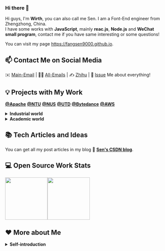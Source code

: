 ### Hi there 👋

<!--
**FangSen9000/FangSen9000** is a ✨ _special_ ✨ repository because its `README.md` (this file) appears on your GitHub profile.

Here are some ideas to get you started:

- 🔭 I’m currently working on ...
- 🌱 I’m currently learning ...
- 👯 I’m looking to collaborate on ...
- 🤔 I’m looking for help with ...
- 💬 Ask me about ...
- 📫 How to reach me: ...
- 😄 Pronouns: ...
- ⚡ Fun fact: ...
-->



Hi guys, I'm **Wirth**, you can also call me Sen. I am a Font-End engineer from Zhengzhong, China.   
I have some works with **JavaScript**, mainly **reac.js**, **Node.js** and **WeChat small program**, contact me if you have same interesting or some questions!

You can visit my page https://fangsen9000.github.io.

## 📫 Contact Me on Social Media

 ✉️ [Main-Email](mailto:wirth.fang@foxmail.com) | 👨‍🎓 [All-Emails](https://github.com/FangSen9000/FangSen9000/issues/1) | ✍️ [Zhihu][0] | 💬 [Issue](https://github.com/FangSen9000/FangSen9000/issues) Me about everything!

## 💡 Projects with My Work
[**@Apache**](https://github.com/apache)  [**@NTU**](https://www.ntu.edu.sg/)  [**@NUS**](https://www.nus.edu.sg/)  [**@UTD**](https://www.utdallas.edu/)  [**@Bytedance**](https://www.bytedance.com/en/)  [**@AWS**](https://aws.amazon.com/)

<details>
<summary><b>Industrial world</b></summary>

- [**Apache APISIX** *(11k+ Stars!)*](https://github.com/apache/apisix): Apache Top-Level-Project, a cloud native API gateway.
- [**Apache APISIX Dashboard**](https://github.com/apache/apisix-dashboard): Visual control dashboard of APISIX.
- [**火山引擎后台管理系统**](https://github.com/FangSen9000/team1730): A backend management system that mimics bytedance volcano Engine cloud service.
- [**Php服务端+客户端系统**](https://github.com/FangSen9000/Php-system): An XAMPP-based front and back end systems using PHP and NetBeans.
- [**河南大学校友会**](https://github.com/FangSen9000/Reunion-henu): A program created by students of Henan University alumni Association.
- [**Assembly-lab**](https://github.com/FangSen9000/Assembly): Assembly language and technology course experiment code and report.
- [**C#-bankmanager**](https://github.com/FangSen9000/Csharp-bankmanager): A bank management system written in C # language.
- [**Server-management**](https://github.com/FangSen9000/Server-management): Windows 16 server management experiment and report.
- [**Wordpress-edu**](https://github.com/FangSen9000/Wordpress-edu): Use Wordpress to create a mysql-based educational website.
- [**Cloud-app**](https://github.com/FangSen9000/Cloud-app): Salesforce-based business cloud applications.
- [**Bootstrap-art**](https://github.com/FangSen9000/Bootstrap-art): Use Bootstrap to create a static introduction to classical art and music.
- [**校易云校园平台小程序**](https://github.com/FangSen9000/xiaoyiyun): A campus service platform：房森（Wirth） modified the release important pages.
 
</details>

<details>
<summary><b>Academic world</b></summary>

- [**CS MS/PhD Lab**](https://github.com/csmsapp): Online laboratory I initiated for scientific research communication based on CS MS application organization.
- [**signGPT**](https://github.com/signGPT/): We work on a demo site, a milestone in sign language generation work. https://fangsen9000.github.io/signGPT/, You can visit our page.
- [**PaperName1**](https://github.com/FangSen9000/): Code of thesis. Anonymous period, no publicity.
- [**PaperName2**](https://github.com/FangSen9000/): Code of thesis. Anonymous period, no publicity.
- [**PaperName3**](https://github.com/FangSen9000/): Code of thesis. Anonymous period, no publicity.
- [**PaperName4**](https://github.com/FangSen9000/): Code of thesis. Prepare period, no publicity.
- [**HENU-CS**](https://github.com/HENU-CS): Organization I initiated: Survival Handbook/Study Abroad Handbook (生存/飞跃手册) of HENU.
- [**Ai-tools**](https://github.com/FangSen9000/ai-tools): Tools, Wirth wrote for deep learning.

</details>

## 📚 Tech Articles and Ideas 

You can get all my post articles in my blog 📝 [**Sen's CSDN blog**](https://blog.csdn.net/m0_50854494?type=blog). 
 
## 💻 Open Source Work Stats

<img align="" height="137px" src="https://github-readme-stats-git-masterrstaa-rickstaa.vercel.app/api?username=FangSen9000&hide_title=false&hide_border=false&show_icons=true&include_all_commits=true&line_height=21&locale=en" /><img align="" height="137px" src="https://github-readme-stats-git-masterrstaa-rickstaa.vercel.app/api/top-langs/?username=FangSen9000&hide_title=false&hide_border=false&theme=graywhite&layout=compact&locale=en" />

## ❤️ More about Me

<details>
<summary><b>Self-introduction</b></summary>

Name: 				              Sen Fang (Wirth)

Main-Email: 				             wirth.fang@foxmail.com

Github: 			             github.com/FangSen9000

Time Zone: 			          UTC+08:00 (China)

Location: 			           Zhengzhou, Henan, China

Education:              Henan University, Victoria University, Australia, double major in                         
                        Computer Science and Technology.

Telephone:              +86 15836057829

CSDN blog：             [Wirth‘s blog（Chinese）][1]                 

Self-introduction

As for me, I am a pathfinder, I love open source, and really enjoy the atmosphere of Open source the community and writing code. I have rich experience in image processing under the guidance of my professor Yan in the virtual reality lab. I have participated in be akin to ACM International University Student Programming Competition and have some experience in algorithms. I have experience in bytedance youth training camp, get the teaching and guidance of systematic development engineers.

It is worth mentioning that I've been a long-term Apache APISIX （Top-Level-Project） contributor since my sophomore year, mentor is [**@杨陶(SkyeYoung)**](https://github.com/SkyeYoung). The person who took me to the field of scientific research was Professor [**@张德道(Teoh TeikToe)**](https://github.com/teohteiktoe) of Nanyang Technological University, Singapore.

</details>


[0]: https://www.zhihu.com/people/ao-gu-si-du-1-15
[1]: https://blog.csdn.net/m0_50854494?type=blog

<!--
![FangSen's Github stats](https://github-readme-stats.vercel.app/api?username=FangSen9000&show_icons=true)
-->
